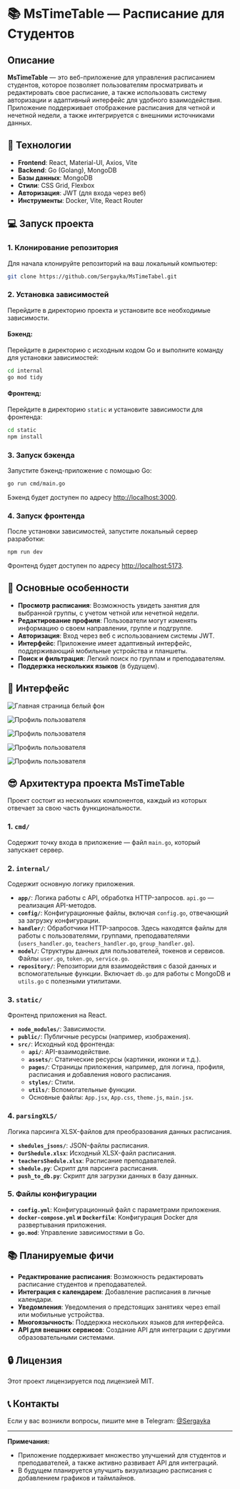 
# 📚 **MsTimeTable** — Расписание для Студентов

## Описание
**MsTimeTable** — это веб-приложение для управления расписанием студентов, которое позволяет пользователям просматривать и редактировать свое расписание, а также использовать систему авторизации и адаптивный интерфейс для удобного взаимодействия. Приложение поддерживает отображение расписания для четной и нечетной недели, а также интегрируется с внешними источниками данных.

## 🔧 **Технологии**
- **Frontend**: React, Material-UI, Axios, Vite
- **Backend**: Go (Golang), MongoDB
- **Базы данных**: MongoDB
- **Стили**: CSS Grid, Flexbox
- **Авторизация**: JWT (для входа через веб)
- **Инструменты**: Docker, Vite, React Router

## 💻 **Запуск проекта**

### 1. Клонирование репозитория
Для начала клонируйте репозиторий на ваш локальный компьютер:

```bash
git clone https://github.com/Sergayka/MsTimeTabel.git
```

### 2. Установка зависимостей
Перейдите в директорию проекта и установите все необходимые зависимости.

#### Бэкенд:
Перейдите в директорию с исходным кодом Go и выполните команду для установки зависимостей:

```bash
cd internal
go mod tidy
```

#### Фронтенд:
Перейдите в директорию `static` и установите зависимости для фронтенда:

```bash
cd static
npm install
```

### 3. Запуск бэкенда
Запустите бэкенд-приложение с помощью Go:

```bash
go run cmd/main.go
```
Бэкенд будет доступен по адресу [http://localhost:3000](http://localhost:3000).

### 4. Запуск фронтенда
После установки зависимостей, запустите локальный сервер разработки:

```bash
npm run dev
```
Фронтенд будет доступен по адресу [http://localhost:5173](http://localhost:5173).

## 🚀 **Основные особенности**
- **Просмотр расписания**: Возможность увидеть занятия для выбранной группы, с учетом четной или нечетной недели.
- **Редактирование профиля**: Пользователи могут изменять информацию о своем направлении, группе и подгруппе.
- **Авторизация**: Вход через веб с использованием системы JWT.
- **Интерфейс**: Приложение имеет адаптивный интерфейс, поддерживающий мобильные устройства и планшеты.
- **Поиск и фильтрация**: Легкий поиск по группам и преподавателям.
- **Поддержка нескольких языков** (в будущем).

## 📸 **Интерфейс**

![Главная страница белый фон](https://github.com/Sergayka/MsTimeTabel/blob/master/mainMenu.png?raw=true)

![Профиль пользователя](https://github.com/Sergayka/MsTimeTabel/blob/master/mainMenuNight.png?raw=true)

![Профиль пользователя](https://github.com/Sergayka/MsTimeTabel/blob/master/mainMenuNightSnow.png?raw=true)

![Профиль пользователя](https://github.com/Sergayka/MsTimeTabel/blob/master/profile.png?raw=true)

![Профиль пользователя](https://github.com/Sergayka/MsTimeTabel/blob/master/teacherPage.png?raw=true)

## 😎 **Архитектура проекта MsTimeTable**

Проект состоит из нескольких компонентов, каждый из которых отвечает за свою часть функциональности.

### 1. `cmd/`
Содержит точку входа в приложение — файл `main.go`, который запускает сервер.

### 2. `internal/`
Содержит основную логику приложения.

- **`app/`**: Логика работы с API, обработка HTTP-запросов. `api.go` — реализация API-методов.
- **`config/`**: Конфигурационные файлы, включая `config.go`, отвечающий за загрузку конфигурации.
- **`handler/`**: Обработчики HTTP-запросов. Здесь находятся файлы для работы с пользователями, группами, преподавателями (`users_handler.go`, `teachers_handler.go`, `group_handler.go`).
- **`model/`**: Структуры данных для пользователей, токенов и сервисов. Файлы `user.go`, `token.go`, `service.go`.
- **`repository/`**: Репозитории для взаимодействия с базой данных и вспомогательные функции. Включает `db.go` для работы с MongoDB и `utils.go` с полезными утилитами.

### 3. `static/`
Фронтенд приложения на React.

- **`node_modules/`**: Зависимости.
- **`public/`**: Публичные ресурсы (например, изображения).
- **`src/`**: Исходный код фронтенда:
  - **`api/`**: API-взаимодействие.
  - **`assets/`**: Статические ресурсы (картинки, иконки и т.д.).
  - **`pages/`**: Страницы приложения, например, для логина, профиля, расписания и добавления нового расписания.
  - **`styles/`**: Стили.
  - **`utils/`**: Вспомогательные функции.
  - Основные файлы: `App.jsx`, `App.css`, `theme.js`, `main.jsx`.

### 4. `parsingXLS/`
Логика парсинга XLSX-файлов для преобразования данных расписания.

- **`shedules_jsons/`**: JSON-файлы расписания.
- **`OurShedule.xlsx`**: Исходный XLSX-файл расписания.
- **`teachersShedule.xlsx`**: Расписание преподавателей.
- **`shedule.py`**: Скрипт для парсинга расписания.
- **`push_to_db.py`**: Скрипт для загрузки данных в базу данных.

### 5. Файлы конфигурации

- **`config.yml`**: Конфигурационный файл с параметрами приложения.
- **`docker-compose.yml` и `Dockerfile`**: Конфигурация Docker для развертывания приложения.
- **`go.mod`**: Управление зависимостями в Go.

## 📚 **Планируемые фичи**
- **Редактирование расписания**: Возможность редактировать расписание студентов и преподавателей.
- **Интеграция с календарем**: Добавление расписания в личные календари.
- **Уведомления**: Уведомления о предстоящих занятиях через email или мобильные устройства.
- **Многоязычность**: Поддержка нескольких языков для интерфейса.
- **API для внешних сервисов**: Создание API для интеграции с другими образовательными системами.

## 🔒 **Лицензия**
Этот проект лицензируется под лицензией MIT.

## 📞 **Контакты**
Если у вас возникли вопросы, пишите мне в Telegram: [@Sergayka](https://t.me/Sergayka)

---

**Примечания:**
- Приложение поддерживает множество улучшений для студентов и преподавателей, а также активно развивает API для интеграций.
- В будущем планируется улучшить визуализацию расписания с добавлением графиков и таймлайнов.

